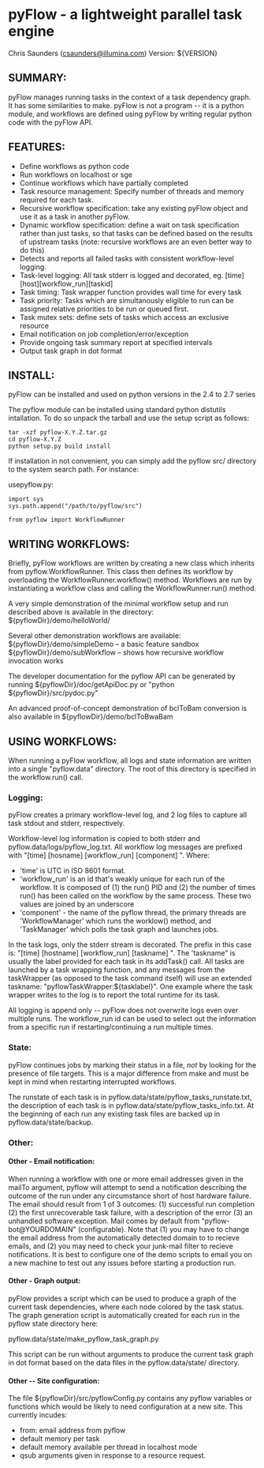 
pyFlow - a lightweight parallel task engine 
===========================================

Chris Saunders (csaunders@illumina.com)
Version: ${VERSION}


SUMMARY:
--------

pyFlow manages running tasks in the context of a task dependency
graph. It has some similarities to make. pyFlow is not a program -- it
is a python module, and workflows are defined using pyFlow by writing
regular python code with the pyFlow API.


FEATURES:
---------

- Define workflows as python code
- Run workflows on localhost or sge
- Continue workflows which have partially completed
- Task resource management: Specify number of threads and memory
  required for each task.
- Recursive workflow specification: take any existing pyFlow object and
  use it as a task in another pyFlow.
- Dynamic workflow specification: define a wait on task specification rather
  than just tasks, so that tasks can be defined based on the results of 
  upstream tasks (note: recursive workflows are an even better way to do this)
- Detects and reports all failed tasks with consistent workflow-level logging.
- Task-level logging: All task stderr is logged and decorated,
  eg. [time][host][workflow_run][taskid]
- Task timing: Task wrapper function provides wall time for every task
- Task priority: Tasks which are simultanously eligible to run can be assigned
relative priorities to be run or queued first. 
- Task mutex sets: define sets of tasks which access an exclusive resource
- Email notification on job completion/error/exception
- Provide ongoing task summary report at specified intervals
- Output task graph in dot format


INSTALL:
--------

pyFlow can be installed and used on python versions in the 2.4 to
2.7 series

The pyflow module can be installed using standard python distutils
intallation. To do so unpack the tarball and use the setup script
as follows:

```
tar -xzf pyflow-X.Y.Z.tar.gz
cd pyflow-X.Y.Z
python setup.py build install
```

If installation in not convenient, you can simply add the pyflow 
src/ directory to the system search path. For instance:

usepyflow.py:
```
import sys
sys.path.append("/path/to/pyflow/src")

from pyflow import WorkflowRunner
```



WRITING WORKFLOWS:
------------------

Briefly, pyFlow workflows are written by creating a new class which
inherits from pyflow.WorkflowRunner. This class then defines its
workflow by overloading the WorkflowRunner.workflow()
method. Workflows are run by instantiating a workflow class and
calling the WorkflowRunner.run() method.

A very simple demonstration of the minimal workflow setup and run
described above is available in the directory: ${pyflowDir}/demo/helloWorld/

Several other demonstration workflows are available:
${pyflowDir}/demo/simpleDemo – a basic feature sandbox
${pyflowDir}/demo/subWorkflow – shows how recursive workflow invocation works

The developer documentation for the pyflow API can be generated by running
${pyflowDir}/doc/getApiDoc.py or "python ${pyflowDir}/src/pydoc.py"

An advanced proof-of-concept demonstration of bclToBam conversion
is also available in ${pyflowDir}/demo/bclToBwaBam



USING WORKFLOWS:
----------------

When running a pyFlow workflow, all logs and state information are
written into a single "pyflow.data" directory. The root of this
directory is specified in the workflow.run() call.

### Logging:

pyFlow creates a primary workflow-level log, and 2 log files to
capture all task stdout and stderr, respectively.

Workflow-level log information is copied to both stderr and
pyflow.data/logs/pyflow_log.txt.  All workflow log messages are
prefixed with "[time] [hosname] [workflow_run] [component] ". Where:

- 'time' is UTC in ISO 8601 format.
- 'workflow_run' is an id that's weakly unique for each run of the workflow. It 
is composed of (1) the run() PID and (2) the number of times run() has been called on
the workflow by the same process. These two values are joined by an underscore
- 'component' - the name of the pyflow thread, the primary threads are
  'WorkflowManager' which runs the worklow() method, and 'TaskManager' which
  polls the task graph and launches jobs. 

In the task logs, only the stderr stream is decorated. The prefix in
this case is: "[time] [hostname] [workflow_run] [taskname] ". The
'taskname" is usually the label provided for each task in its
addTask() call. All tasks are launched by a task wrapping function,
and any messages from the taskWrapper (as opposed to the task command
itself) will use an extended taskname:
"pyflowTaskWrapper:${tasklabel}". One example where the task wrapper
writes to the log is to report the total runtime for its task.

All logging is append only -- pyFlow does not overwrite logs even over
multiple runs. The workflow_run id can be used to select out the 
information from a specific run if restarting/continuing a run 
multiple times.

### State:

pyFlow continues jobs by marking their status in a file, *not* by
looking for the presence of file targets. This is a major difference
from make and must be kept in mind when restarting interrupted
workflows.

The runstate of each task is in
pyflow.data/state/pyflow_tasks_runstate.txt, the description of each
task is in pyflow.data/state/pyflow_tasks_info.txt. At the beginning of
each run any existing task files are backed up in
pyflow.data/state/backup.
 
### Other:

#### Other - Email notification:

When running a workflow with one or more email addresses given in the
mailTo argument, pyflow will attempt to send a notification describing the
outcome of the run under any circumstance short of host hardware failure.
The email should result from 1 of 3 outcomes: (1) successful run completion
(2) the first unrecoverable task failure, with a description of the error
(3) an unhandled software exception. Mail comes by default from
"pyflow-bot@YOURDOMAIN" (configurable). Note that (1) you may 
have to change the email address from the automatically detected domain to
to recieve emails, and (2) you may need to check your junk-mail
filter to recieve notifications. It is best to configure one of the demo
scripts to email you on a new machine to test out any issues before starting
a production run.

#### Other - Graph output:

pyFlow provides a script which can be used to produce a graph of the current
task dependencies, where each node colored by the task status. The graph
generation script is automatically created for each run in the pyflow state
directory here:

pyflow.data/state/make_pyflow_task_graph.py

This script can be run without arguments to produce the current task graph in
dot format based on the data files in the pyflow.data/state/ directory.

#### Other -- Site configuration:

The file ${pyflowDir}/src/pyflowConfig.py contains any pyflow variables or
functions which would be likely to need configuration at a new site. This
currently incudes:

- from: email address from pyflow
- default memory per task
- default memory available per thread in localhost mode
- qsub arguments given in response to a resource request.

